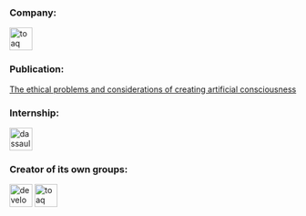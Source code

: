<h3 align="left">Company:</h3>
<p align="left">
<a href="https://github.com/TOAQ-oss"><img src="https://toaq.fr/toaq.ico" alt="toaq" width="40" height="40"/></a>
</p>

<h3 align="left">Publication:</h3>
<p align="left">
<a href="https://research.toaq.fr/index/The%20ethical%20problems%20and%20considerations%20of%20creating%20artificial%20consciousness">The ethical problems and considerations of creating artificial consciousness</a>
</p>
<h3 align="left">Internship:</h3>
<p align="left">
<a href="https://www.3ds.com"><img src="https://yt3.ggpht.com/ytc/AKedOLRTxurmt8FfFZsz_MPE42suNM23_erfot259kfn2Q=s900-c-k-c0x00ffffff-no-rj" alt="dassault systèmes" width="40" height="40"/></a>
</p>

<h3 align="left">Creator of its own groups:</h3>
<p align="left">
<a href="https://github.com/development-community"><img src="https://avatars.githubusercontent.com/u/76447157?s=200&v=4" alt="development community branch" width="40" height="40"/></a>
<a href="https://github.com/TOAQ-oss"><img src="https://toaq.fr/toaq.ico" alt="toaq" width="40" height="40"/></a>
</p>
